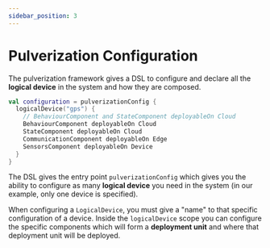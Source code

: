 ```yaml
---
sidebar_position: 3
---
```


# Pulverization Configuration

The pulverization framework gives a DSL to configure and declare all the **logical device** in the system and how they
are composed.

```kotlin
val configuration = pulverizationConfig {
  logicalDevice("gps") {
    // BehaviourComponent and StateComponent deployableOn Cloud
    BehaviourComponent deployableOn Cloud
    StateComponent deployableOn Cloud
    CommunicationComponent deployableOn Edge
    SensorsComponent deployableOn Device
  }
}
```

The DSL gives the entry point `pulverizationConfig` which gives you the ability to configure as many **logical device**
you need in the system (in our example, only one device is specified).

When configuring a `LogicalDevice`, you must give a "name" to that specific configuration of a device.
Inside the `logicalDevice` scope you can configure the specific components which will form a **deployment unit** and
where that deployment unit will be deployed.
